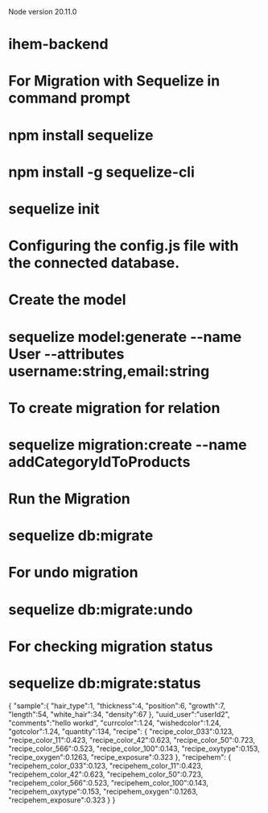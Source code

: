 Node version 20.11.0
# ihem-backend
# For Migration with Sequelize in command prompt
# npm install sequelize
# npm install -g sequelize-cli
# sequelize init
# Configuring the config.js file with the connected database.

# Create the model
# sequelize model:generate --name User --attributes username:string,email:string
# To create migration for relation
# sequelize migration:create --name addCategoryIdToProducts

# Run the Migration
# sequelize db:migrate

# For undo migration
# sequelize db:migrate:undo

# For checking migration status
# sequelize db:migrate:status

{  "sample":{
      "hair_type":1,
      "thickness":4,
      "position":6,
      "growth":7,
      "length":54,
      "white_hair":34,
      "density":67
},
    "uuid_user":"userId2",
    "comments":"hello workd",
    "currcolor":1.24,
    "wishedcolor":1.24,
    "gotcolor":1.24,
    "quantity":134,
    "recipe": {
        "recipe_color_033":0.123,
        "recipe_color_11":0.423,
        "recipe_color_42":0.623,
        "recipe_color_50":0.723,
        "recipe_color_566":0.523,
        "recipe_color_100":0.143,
        "recipe_oxytype":0.153,
        "recipe_oxygen":0.1263,
        "recipe_exposure":0.323
    },
        "recipehem": {
        "recipehem_color_033":0.123,
        "recipehem_color_11":0.423,
        "recipehem_color_42":0.623,
        "recipehem_color_50":0.723,
        "recipehem_color_566":0.523,
        "recipehem_color_100":0.143,
        "recipehem_oxytype":0.153,
        "recipehem_oxygen":0.1263,
        "recipehem_exposure":0.323
    }
}